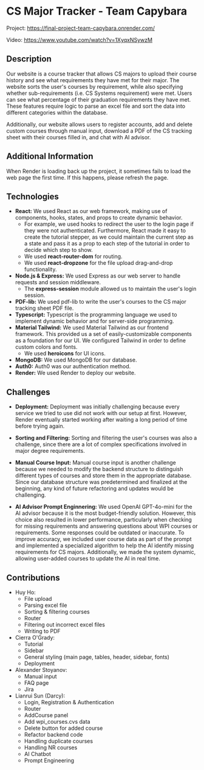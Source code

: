 # CS Major Tracker - Team Capybara
Project: https://final-project-team-capybara.onrender.com/

Video: https://www.youtube.com/watch?v=1XyqxNSywzM

## Description
Our website is a course tracker that allows CS majors to upload their course history and see what requirements they have met
    for their major. The website sorts the user's courses by requirement, while also specifying whether sub-requirements
    (i.e. CS Systems requirement) were met. Users can see what percentage of their graduation requirements they have met.
    These features require logic to parse an excel file and sort the data into different categories within the database.
    
Additionally, our website allows users to register accounts, add and delete custom courses through manual input, download
    a PDF of the CS tracking sheet with their courses filled in, and chat with AI advisor.
    
## Additional Information
When Render is loading back up the project, it sometimes fails to load the web page the first time. If this happens, please refresh the page.

## Technologies
- **React:** We used React as our web framework, making use of components, hooks, states, and props to create dynamic behavior.
  - For example, we used hooks to redirect the user to the login page if they were not authenticated. Furthermore, React made
    it easy to create the tutorial stepper, as we could maintain the current step as a state and pass it as a prop to each
    step of the tutorial in order to decide which step to show.
  - We used **react-router-dom** for routing.
  - We used **react-dropzone** for the file upload drag-and-drop functionality.
- **Node.js & Express:** We used Express as our web server to handle requests and session middleware.
  - The **express-session** module allowed us to maintain the user's login session.
- **PDF-lib:** We used pdf-lib to write the user's courses to the CS major tracking sheet PDF file.
- **Typescript:** Typescript is the programming language we used to implement dynamic behavior and for server-side programming.
- **Material Tailwind:** We used Material Tailwind as our frontend framework. This provided us a set of easily-customizable
  components as a foundation for our UI. We configured Tailwind in order to define custom colors and fonts.
  - We used **heroicons** for UI icons.
- **MongoDB:** We used MongoDB for our database.
- **Auth0:** Auth0 was our authentication method.
- **Render:** We used Render to deploy our website.

## Challenges

- **Deployment:**
Deployment was initially challenging because every service we tried to use did not work with our setup at first. However,
 Render eventually started working after waiting a long period of time before trying again.
 
- **Sorting and Filtering:**
Sorting and filtering the user's courses was also a challenge, since there are a lot of complex specifications involved in major
  degree requirements.

- **Manual Course Input:**
Manual course input is another challenge because we needed to modify the backend structure to distinguish different types of courses and store them in the appropriate database. Since our database structure was predetermined and finalized at the beginning, any kind of future refactoring and updates would be challenging.

- **AI Advisor Prompt Enginnering:**
We used OpenAI GPT-4o-mini for the AI advisor because it is the most budget-friendly solution. However, this choice also resulted in lower performance, particularly when checking for missing requirements and answering questions about WPI courses or requirements. Some responses could be outdated or inaccurate. To improve accuracy, we included user course data as part of the prompt and implemented a specialized algorithm to help the AI identify missing requirements for CS majors. Additionally, we made the system dynamic, allowing user-added courses to update the AI in real time.

## Contributions
- Huy Ho:
  - File upload
  - Parsing excel file
  - Sorting & filtering courses
  - Router
  - Filtering out incorrect excel files
  - Writing to PDF
- Cierra O'Grady:
  - Tutorial
  - Sidebar
  - General styling (main page, tables, header, sidebar, fonts)
  - Deployment
- Alexander Stoyanov:
  - Manual input
  - FAQ page
  - Jira
- Lianrui Sun (Darcy):
  - Login, Registration & Authentication
  - Router
  - AddCourse panel
  - Add wpi_courses.cvs data
  - Delete button for added course
  - Refactor backend code
  - Handling duplicate courses
  - Handling NR courses
  - AI Chatbot
  - Prompt Engineering
